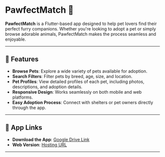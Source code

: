 # PawfectMatch 🐾

**PawfectMatch** is a Flutter-based app designed to help pet lovers find their perfect furry companions. Whether you're looking to adopt a pet or simply browse adorable animals, PawfectMatch makes the process seamless and enjoyable.

---

## 🌟 Features

- **Browse Pets**: Explore a wide variety of pets available for adoption.
- **Search Filters**: Filter pets by breed, age, size, and location.
- **Pet Profiles**: View detailed profiles of each pet, including photos, descriptions, and adoption details.
- **Responsive Design**: Works seamlessly on both mobile and web platforms.
- **Easy Adoption Process**: Connect with shelters or pet owners directly through the app.

---

## 🚀 App Links

- **Download the App**: [Google Drive Link](https://drive.google.com/drive/u/0/folders/1sfQVIMTiPv9yyiGxKiCmdTcIQ0wpZ0zC)
- **Web Version**: [Hosting URL](https://aisensey.web.app)

---

